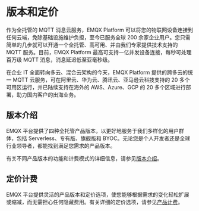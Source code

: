 # 版本和定价

作为全托管的 MQTT 消息云服务，EMQX Platform 可以将您的物联网设备连接到任何云端，免除基础设施维护负担，至今已服务全球 200 余家企业用户。您只需简单的几步就可以开通一个全托管、高可用、并由我们专家提供技术支持的 MQTT 服务。目前，EMQX Platform 最高可支持一亿并发设备连接，每秒可处理百万级 MQTT 消息，消息延迟低至亚毫秒级。

在企业 IT 全面转向多云、混合云架构的今天，EMQX Platform 提供的跨多云的统一 MQTT 云服务，可在阿里云、华为云、腾讯云、亚马逊云科技支持的 20 多个可用区运行，并已陆续支持在海外的 AWS、Azure、GCP 的 20 多个区域进行部署，助力国内客户的出海业务。

## 版本介绍

EMQX 平台提供了四种全托管产品版本，以更好地服务于我们多样化的用户群体，包括 Serverless、专有版、旗舰版和 BYOC。无论您是个人开发者还是全球行业领导者，都能找到满足您需求的产品版本。

有关不同产品版本的功能和计费模式的详细信息，请参见[版本介绍](./plans.md)。

## 定价计费

EMQX 平台提供灵活的产品版本和定价选项，使您能够根据需求的变化轻松扩展或缩减，而无需担心任何隐藏费用。有关详细的定价选项，请参见[产品计费](./pricing)。
